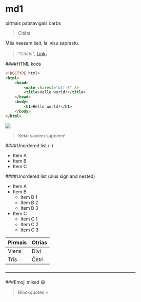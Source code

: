 # md1
pirmais patstavigais darbs



> Citāts

Mēs neesam šeit, lai visu saprastu.
                    
> "Citāts", [Link](https://www.fenikssfun.com/pardomam/35-jegpilni-jura-rubena-citati-7402)。

####HTML kods

```html
<!DOCTYPE html>
<html>
    <head>
        <mate charest="utf-8" />
        <title>Hello world!</title>
    </head>
    <body>
        <h1>Hello world!</h1>
    </body>
</html>
```

![](https://www.pressgazette.co.uk/wp-content/uploads/2020/11/shutterstock.jpg)
> Seko saviem sapņiem!

####Unordered list (-)

- Item A
- Item B
- Item C
     
####Unordered list (plus sign and nested)
                
+ Item A
+ Item B
    + Item B 1
    + Item B 2
    + Item B 3
+ Item C
    * Item C 1
    * Item C 2
    * Item C 3
    
    
                    
Pirmais  | Otrias
------------- | -------------
Viens  |Divi
Trīs  | Četri

—————————————————————————————

###Emoji mixed :smiley:

> Blockquotes :star:


